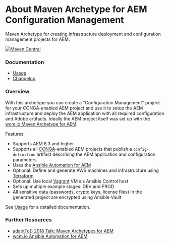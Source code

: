 About Maven Archetype for AEM Configuration Management
======================================================

Maven Archetype for creating infrastructure deployment and configuration management projects for AEM.

[![Maven Central](https://maven-badges.herokuapp.com/maven-central/io.wcm.maven.archetypes/io.wcm.maven.archetypes.aem-confmgmt/badge.svg)](https://maven-badges.herokuapp.com/maven-central/io.wcm.maven.archetypes/io.wcm.maven.archetypes.aem-confmgmt)


### Documentation

* [Usage][usage]
* [Changelog][changelog]


### Overview

With this archetype you can create a "Configuration Management" project for your CONGA-enabled AEM project and use it to setup the AEM infrastructure and deploy the AEM application with all required configuration and Adobe artifacts. Ideally the AEM project itself was set up with the [wcm.io Maven Archetype for AEM][aem-archetype].

Features:

* Supports AEM 6.3 and higher
* Supports all [CONGA][conga]-enabled AEM projects that publish a `config-definition` artifact describing the AEM application and configuration parameters
* Uses the [Ansible Automation for AEM][aem-ansible]
* Optional: Define and generate AWS machines and infrastructure using [Terraform][terraform]
* Optional: Use local [Vagrant][vagrant] VM als Ansible Control host
* Sets up multiple example stages: DEV and PROD
* All sensitive data (passwords, crypto keys, license files) in the generated project are encrypted using Ansible Vault

See [Usage][usage] for a detailed documentation.


### Further Resources

* [adaptTo() 2018 Talk: Maven Archetypes for AEM][adaptto-talk-2018-aem-archetypes]
* [wcm.io Ansible Automation for AEM][aem-ansible]


[usage]: usage.html
[changelog]: changes-report.html
[aem-archetype]: ../aem/
[conga]: https://devops.wcm.io/conga/
[aem-ansible]: https://devops.wcm.io/ansible-aem/
[terraform]: https://www.terraform.io/
[vagrant]: https://www.vagrantup.com/
[adaptto-talk-2018-aem-archetypes]: https://adapt.to/2018/en/schedule/maven-archetypes-for-aem.html
